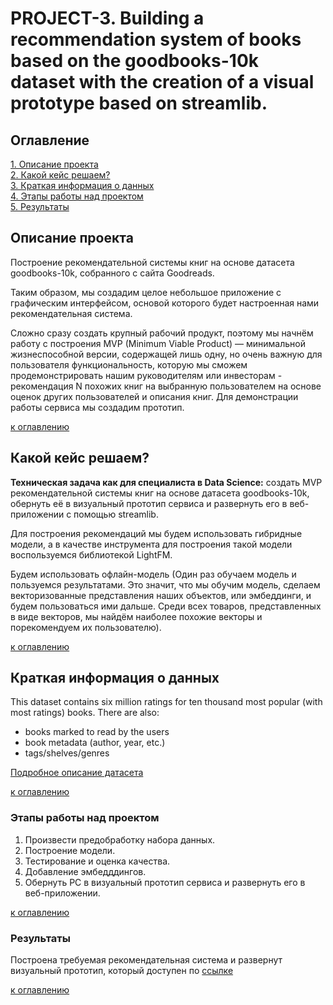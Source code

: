 # PROJECT-3. Building a recommendation system of books based on the goodbooks-10k dataset with the creation of a visual prototype based on streamlib.

## Оглавление  
[1. Описание проекта](README.md#Описание-проекта)  
[2. Какой кейс решаем?](README.md#Какой-кейс-решаем)  
[3. Краткая информация о данных](README.md#Краткая-информация-о-данных)  
[4. Этапы работы над проектом](README.md#Этапы-работы-над-проектом)  
[5. Результаты](README.md#Результаты)    

## Описание проекта    

Построение рекомендательной системы книг на основе датасета goodbooks-10k, собранного с сайта Goodreads. 

Таким образом, мы создадим целое небольшое приложение с графическим интерфейсом, основой которого будет настроенная нами рекомендательная система.

Сложно сразу создать крупный рабочий продукт, поэтому мы начнём работу с построения MVP (Minimum Viable Product) — минимальной жизнеспособной версии, содержащей лишь одну, но очень важную для пользователя функциональность, которую мы сможем продемонстрировать нашим руководителям или инвесторам - рекомендация N похожих книг на выбранную пользователем на основе оценок других пользователей и описания книг. Для демонстрации работы сервиса мы создадим прототип.



[к оглавлению](README.md#Оглавление)


## Какой кейс решаем?    

**Техническая задача как для специалиста в Data Science:** создать MVP рекомендательной системы книг на основе датасета goodbooks-10k, обернуть её в визуальный прототип сервиса и развернуть его в веб-приложении с помощью streamlib.

Для построения рекомендаций мы будем использовать гибридные модели, а в качестве инструмента для построения такой модели воспользуемся библиотекой LightFM.

Будем использовать офлайн-модель (Один раз обучаем модель и пользуемся результатами. Это значит, что мы обучим модель, сделаем векторизованные представления наших объектов, или эмбеддинги, и будем пользоваться ими дальше. Среди всех товаров, представленных в виде векторов, мы найдём наиболее похожие векторы и порекомендуем их пользователю).





[к оглавлению](README.md#Оглавление)

## Краткая информация о данных

This dataset contains six million ratings for ten thousand most popular (with most ratings) books. There are also:

* books marked to read by the users
* book metadata (author, year, etc.)
* tags/shelves/genres

[Подробное описание датасета](https://github.com/zygmuntz/goodbooks-10k)



[к оглавлению](README.md#Оглавление)


### Этапы работы над проектом  

1. Произвести предобработку набора данных.
2. Построение модели.
3. Тестирование и оценка качества.
4. Добавление эмбедддингов.
5. Обернуть РС в визуальный прототип сервиса и развернуть его в веб-приложении.


[к оглавлению](README.md#Оглавление)

### Результаты

Построена требуемая рекомендательная система и развернут визуальный прототип, который доступен по [ссылке]()


[к оглавлению](README.md#Оглавление)


